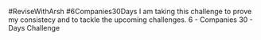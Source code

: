 #ReviseWithArsh
#6Companies30Days
I am taking this challenge to prove my consistecy and to tackle the upcoming challenges.
6 - Companies 30 - Days Challenge
